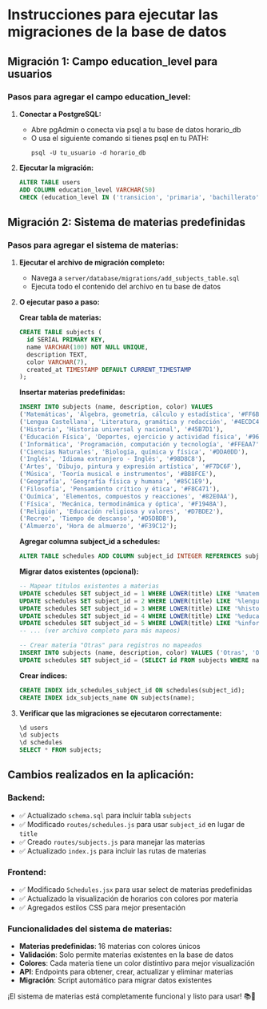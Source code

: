 # Instrucciones para ejecutar las migraciones de la base de datos

## Migración 1: Campo education_level para usuarios

### Pasos para agregar el campo education_level:

1. **Conectar a PostgreSQL:**
   - Abre pgAdmin o conecta via psql a tu base de datos horario_db
   - O usa el siguiente comando si tienes psql en tu PATH:
     ```
     psql -U tu_usuario -d horario_db
     ```

2. **Ejecutar la migración:**
   ```sql
   ALTER TABLE users 
   ADD COLUMN education_level VARCHAR(50) 
   CHECK (education_level IN ('transicion', 'primaria', 'bachillerato'));
   ```

## Migración 2: Sistema de materias predefinidas

### Pasos para agregar el sistema de materias:

1. **Ejecutar el archivo de migración completo:**
   - Navega a `server/database/migrations/add_subjects_table.sql`
   - Ejecuta todo el contenido del archivo en tu base de datos

2. **O ejecutar paso a paso:**

   **Crear tabla de materias:**
   ```sql
   CREATE TABLE subjects (
     id SERIAL PRIMARY KEY,
     name VARCHAR(100) NOT NULL UNIQUE,
     description TEXT,
     color VARCHAR(7),
     created_at TIMESTAMP DEFAULT CURRENT_TIMESTAMP
   );
   ```

   **Insertar materias predefinidas:**
   ```sql
   INSERT INTO subjects (name, description, color) VALUES 
   ('Matemáticas', 'Álgebra, geometría, cálculo y estadística', '#FF6B6B'),
   ('Lengua Castellana', 'Literatura, gramática y redacción', '#4ECDC4'),
   ('Historia', 'Historia universal y nacional', '#45B7D1'),
   ('Educación Física', 'Deportes, ejercicio y actividad física', '#96CEB4'),
   ('Informática', 'Programación, computación y tecnología', '#FFEAA7'),
   ('Ciencias Naturales', 'Biología, química y física', '#DDA0DD'),
   ('Inglés', 'Idioma extranjero - Inglés', '#98D8C8'),
   ('Artes', 'Dibujo, pintura y expresión artística', '#F7DC6F'),
   ('Música', 'Teoría musical e instrumentos', '#BB8FCE'),
   ('Geografía', 'Geografía física y humana', '#85C1E9'),
   ('Filosofía', 'Pensamiento crítico y ética', '#F8C471'),
   ('Química', 'Elementos, compuestos y reacciones', '#82E0AA'),
   ('Física', 'Mecánica, termodinámica y óptica', '#F1948A'),
   ('Religión', 'Educación religiosa y valores', '#D7BDE2'),
   ('Recreo', 'Tiempo de descanso', '#D5DBDB'),
   ('Almuerzo', 'Hora de almuerzo', '#F39C12');
   ```

   **Agregar columna subject_id a schedules:**
   ```sql
   ALTER TABLE schedules ADD COLUMN subject_id INTEGER REFERENCES subjects(id) ON DELETE CASCADE;
   ```

   **Migrar datos existentes (opcional):**
   ```sql
   -- Mapear títulos existentes a materias
   UPDATE schedules SET subject_id = 1 WHERE LOWER(title) LIKE '%matemática%';
   UPDATE schedules SET subject_id = 2 WHERE LOWER(title) LIKE '%lengua%';
   UPDATE schedules SET subject_id = 3 WHERE LOWER(title) LIKE '%historia%';
   UPDATE schedules SET subject_id = 4 WHERE LOWER(title) LIKE '%educación física%' OR LOWER(title) LIKE '%gimnasio%';
   UPDATE schedules SET subject_id = 5 WHERE LOWER(title) LIKE '%informática%' OR LOWER(title) LIKE '%programación%';
   -- ... (ver archivo completo para más mapeos)
   
   -- Crear materia "Otras" para registros no mapeados
   INSERT INTO subjects (name, description, color) VALUES ('Otras', 'Otras actividades', '#95A5A6');
   UPDATE schedules SET subject_id = (SELECT id FROM subjects WHERE name = 'Otras') WHERE subject_id IS NULL;
   ```

   **Crear índices:**
   ```sql
   CREATE INDEX idx_schedules_subject_id ON schedules(subject_id);
   CREATE INDEX idx_subjects_name ON subjects(name);
   ```

3. **Verificar que las migraciones se ejecutaron correctamente:**
   ```sql
   \d users
   \d subjects
   \d schedules
   SELECT * FROM subjects;
   ```

## Cambios realizados en la aplicación:

### Backend:
- ✅ Actualizado `schema.sql` para incluir tabla `subjects`
- ✅ Modificado `routes/schedules.js` para usar `subject_id` en lugar de `title`
- ✅ Creado `routes/subjects.js` para manejar las materias
- ✅ Actualizado `index.js` para incluir las rutas de materias

### Frontend:
- ✅ Modificado `Schedules.jsx` para usar select de materias predefinidas
- ✅ Actualizado la visualización de horarios con colores por materia
- ✅ Agregados estilos CSS para mejor presentación

### Funcionalidades del sistema de materias:
- **Materias predefinidas**: 16 materias con colores únicos
- **Validación**: Solo permite materias existentes en la base de datos
- **Colores**: Cada materia tiene un color distintivo para mejor visualización
- **API**: Endpoints para obtener, crear, actualizar y eliminar materias
- **Migración**: Script automático para migrar datos existentes

¡El sistema de materias está completamente funcional y listo para usar! 📚🎨
